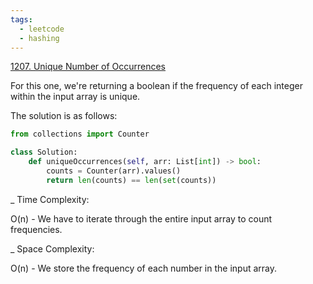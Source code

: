 ```yaml
---
tags:
  - leetcode
  - hashing
---
```


<a href="https://leetcode.com/problems/unique-number-of-occurrences/">
1207. Unique Number of Occurrences</a>

For this one, we're returning a boolean if the frequency of each integer within
the input array is unique.

The solution is as follows:

```python
from collections import Counter

class Solution:
    def uniqueOccurrences(self, arr: List[int]) -> bool:
        counts = Counter(arr).values()
        return len(counts) == len(set(counts))
```

\_ Time Complexity:

O(n) - We have to iterate through the entire input array to count frequencies.

\_ Space Complexity:

O(n) - We store the frequency of each number in the input array.
